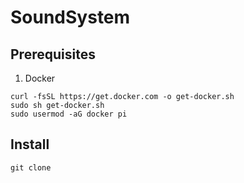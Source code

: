 
# SoundSystem

## Prerequisites

1. Docker

```
curl -fsSL https://get.docker.com -o get-docker.sh
sudo sh get-docker.sh
sudo usermod -aG docker pi
```

## Install

```
git clone 
```
